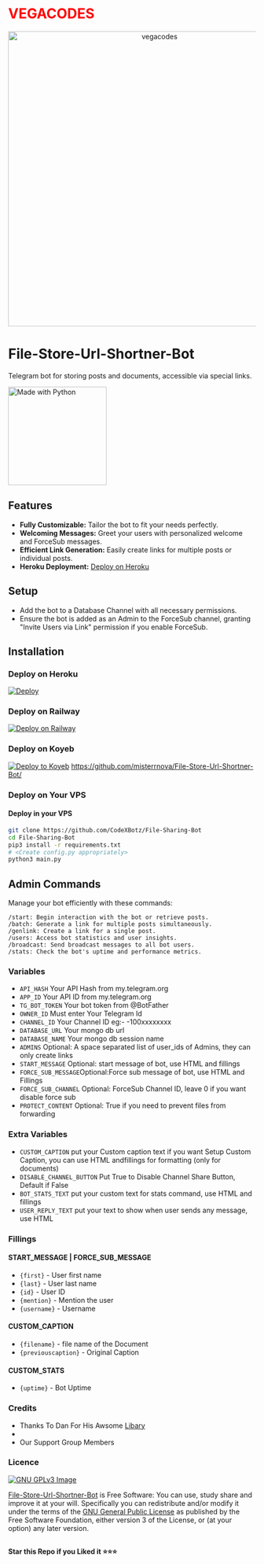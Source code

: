 # <span style="color: #ff0000;">VEGACODES</span>

<div align="center">
  <img src="https://c4.wallpaperflare.com/wallpaper/273/577/73/zero-two-darling-in-the-franxx-anime-girls-pink-hair-darling-in-the-franxx-wallpaper-preview.jpg" width="600" alt="vegacodes">
</div>


# File-Store-Url-Shortner-Bot

Telegram bot for storing posts and documents, accessible via special links.

<div align="left">
  <img src="http://ForTheBadge.com/images/badges/made-with-python.svg" width ="200" alt="Made with Python">
</div>

## Features

- **Fully Customizable:** Tailor the bot to fit your needs perfectly.
- **Welcoming Messages:** Greet your users with personalized welcome and ForceSub messages.
- **Efficient Link Generation:** Easily create links for multiple posts or individual posts.
- **Heroku Deployment:** [Deploy on Heroku](https://heroku.com/deploy)

## Setup

- Add the bot to a Database Channel with all necessary permissions.
- Ensure the bot is added as an Admin to the ForceSub channel, granting "Invite Users via Link" permission if you enable ForceSub.

## Installation

### Deploy on Heroku

[![Deploy](https://www.herokucdn.com/deploy/button.svg)](https://heroku.com/deploy)

### Deploy on Railway

[![Deploy on Railway](https://railway.app/button.svg)](https://railway.app/new/template/1jKLr4)

### Deploy on Koyeb

[![Deploy to Koyeb](https://www.koyeb.com/static/images/deploy/button.svg)](https://app.koyeb.com/deploy?type=git&repository=github.com/misterrnova/File-Store-Url-Shortner-Bot&branch=koyeb&name=filesharingbot)
https://github.com/misterrnova/File-Store-Url-Shortner-Bot/
### Deploy on Your VPS

#### Deploy in your VPS
````bash
git clone https://github.com/CodeXBotz/File-Sharing-Bot
cd File-Sharing-Bot
pip3 install -r requirements.txt
# <Create config.py appropriately>
python3 main.py
````

## Admin Commands

Manage your bot efficiently with these commands:

```
/start: Begin interaction with the bot or retrieve posts.
/batch: Generate a link for multiple posts simultaneously.
/genlink: Create a link for a single post.
/users: Access bot statistics and user insights.
/broadcast: Send broadcast messages to all bot users.
/stats: Check the bot's uptime and performance metrics.
```


### Variables

* `API_HASH` Your API Hash from my.telegram.org
* `APP_ID` Your API ID from my.telegram.org
* `TG_BOT_TOKEN` Your bot token from @BotFather
* `OWNER_ID` Must enter Your Telegram Id
* `CHANNEL_ID` Your Channel ID eg:- -100xxxxxxxx
* `DATABASE_URL` Your mongo db url
* `DATABASE_NAME` Your mongo db session name
* `ADMINS` Optional: A space separated list of user_ids of Admins, they can only create links
* `START_MESSAGE` Optional: start message of bot, use HTML and fillings
* `FORCE_SUB_MESSAGE`Optional:Force sub message of bot, use HTML and Fillings
* `FORCE_SUB_CHANNEL` Optional: ForceSub Channel ID, leave 0 if you want disable force sub
* `PROTECT_CONTENT` Optional: True if you need to prevent files from forwarding

### Extra Variables

* `CUSTOM_CAPTION` put your Custom caption text if you want Setup Custom Caption, you can use HTML andfillings for formatting (only for documents)
* `DISABLE_CHANNEL_BUTTON` Put True to Disable Channel Share Button, Default if False
* `BOT_STATS_TEXT` put your custom text for stats command, use HTML and fillings
* `USER_REPLY_TEXT` put your text to show when user sends any message, use HTML


### Fillings
#### START_MESSAGE | FORCE_SUB_MESSAGE

* `{first}` - User first name
* `{last}` - User last name
* `{id}` - User ID
* `{mention}` - Mention the user
* `{username}` - Username

#### CUSTOM_CAPTION

* `{filename}` - file name of the Document
* `{previouscaption}` - Original Caption

#### CUSTOM_STATS

* `{uptime}` - Bot Uptime


### Credits

- Thanks To Dan For His Awsome [Libary](https://github.com/pyrogram/pyrogram)
- 
- Our Support Group Members

### Licence
[![GNU GPLv3 Image](https://www.gnu.org/graphics/gplv3-127x51.png)](http://www.gnu.org/licenses/gpl-3.0.en.html)  

[File-Store-Url-Shortner-Bot](https://github.com/misterrnova/File-Store-Url-Shortner-Bot/) is Free Software: You can use, study share and improve it at your
will. Specifically you can redistribute and/or modify it under the terms of the
[GNU General Public License](https://www.gnu.org/licenses/gpl.html) as
published by the Free Software Foundation, either version 3 of the License, or
(at your option) any later version. 

##

   **Star this Repo if you Liked it ⭐⭐⭐**



